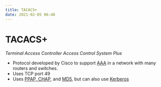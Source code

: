 ```yaml
---
title: TACACS+
date: 2021-02-05 06:48
---
```


# TACACS+
_Terminal Access Controller Access Control System Plus_
* Protocol developed by Cisco to support [AAA](2021-02-05--06-25-36Z--aaa.md) in
	a network with many routers and switches.
* Uses TCP port 49
* Uses [PPAP, CHAP](2021-02-05--06-12-26Z--ppp.md), and
	[MD5](2021-02-04--07-01-29Z--hash.md), but can also use [Kerberos](2021-02-05--06-53-25Z--kerberos.md)

